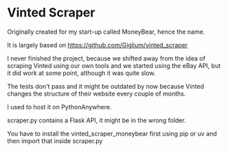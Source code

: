 # Vinted Scraper

Originally created for my start-up called MoneyBear, hence the name.

It is largely based on https://github.com/Giglium/vinted_scraper

I never finished the project, because we shifted away from the idea of scraping Vinted using our own tools and we started using the eBay API, but it did work at some point, although it was quite slow.

The tests don't pass and it might be outdated by now because Vinted changes the structure of their website every couple of months.

I used to host it on PythonAnywhere.

scraper.py contains a Flask API, it might be in the wrong folder.

You have to install the vinted_scraper_moneybear first using pip or uv and then import that inside scraper.py 